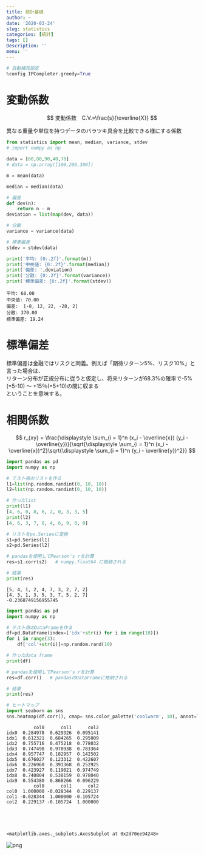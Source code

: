 ```yaml
---
title: 統計基礎
author: ~
date: '2020-03-24'
slug: statistics
categories: [統計]
tags: []
Description: ''
menu: ''
---
```



```python
# 自動補完設定
%config IPCompleter.greedy=True
```

# 変動係数

$$
変動係数　C.V.=\frac{s}{\overline{X}}
$$

異なる重量や単位を持つデータのバラツキ具合を比較できる様にする係数


```python
from statistics import mean, median, variance, stdev
# import numpy as np

data = [60,80,90,40,70]
# data = np.array([100,200,300])

m = mean(data)

median = median(data)

# 偏差
def dev(n):
    return n - m
deviation = list(map(dev, data))

# 分散
variance = variance(data)

# 標準偏差
stdev = stdev(data)

print('平均: {0:.2f}'.format(m))
print('中央値: {0:.2f}'.format(median))
print('偏差: ',deviation)
print('分散: {0:.2f}'.format(variance))
print('標準偏差: {0:.2f}'.format(stdev))
```

    平均: 68.00
    中央値: 70.00
    偏差:  [-8, 12, 22, -28, 2]
    分散: 370.00
    標準偏差: 19.24
    

# 標準偏差
標準偏差は金融ではリスクと同義。例えば「期待リターン5%、リスク10%」と言った場合は、  
リターン分布が正規分布に従うと仮定し、将来リターンが68.3%の確率で-5%(=5-10) ～ +15％(=5+10)の間に収まる  
ということを意味する。

# 相関係数
$$
r_{xy} = \frac{\displaystyle \sum_{i = 1}^n (x_i - \overline{x})
(y_i - \overline{y})}{\sqrt{\displaystyle \sum_{i = 1}^n 
(x_i - \overline{x})^2}\sqrt{\displaystyle \sum_{i = 1}^n 
(y_i - \overline{y})^2}}
$$


```python
import pandas as pd
import numpy as np

# テスト用のリストを作る
l1=list(np.random.randint(0, 10, 10))
l2=list(np.random.randint(0, 10, 10))

# 作ったlist
print(l1)
[4, 6, 0, 8, 6, 2, 0, 3, 3, 5]
print(l2)
[4, 6, 3, 7, 8, 4, 6, 9, 0, 0]

# リストをps.Seriesに変換
s1=pd.Series(l1)
s2=pd.Series(l2)

# pandasを使用してPearson's rを計算
res=s1.corr(s2)   # numpy.float64 に格納される

# 結果
print(res)

```

    [5, 4, 1, 2, 4, 7, 3, 2, 7, 2]
    [4, 3, 1, 3, 5, 3, 7, 5, 2, 7]
    -0.2368749156955745
    


```python
import pandas as pd
import numpy as np

# テスト用のDataFrameを作る
df=pd.DataFrame(index=['idx'+str(i) for i in range(10)])
for i in range(3):
    df['col'+str(i)]=np.random.rand(10)

# 作ったdata frame
print(df)

# pandasを使用してPearson's rを計算
res=df.corr()   # pandasのDataFrameに格納される

# 結果
print(res)

# ヒートマップ
import seaborn as sns
sns.heatmap(df.corr(), cmap= sns.color_palette('coolwarm', 10), annot=True,fmt='.2f', vmin = -1, vmax = 1)
```

              col0      col1      col2
    idx0  0.284978  0.629326  0.095141
    idx1  0.612321  0.684265  0.295009
    idx2  0.755716  0.475218  0.778032
    idx3  0.747498  0.978938  0.783364
    idx4  0.957747  0.182957  0.142502
    idx5  0.676027  0.123312  0.422607
    idx6  0.226960  0.391368  0.252925
    idx7  0.423927  0.119021  0.974749
    idx8  0.740804  0.538159  0.978040
    idx9  0.554380  0.868266  0.096229
              col0      col1      col2
    col0  1.000000 -0.028344  0.229137
    col1 -0.028344  1.000000 -0.105724
    col2  0.229137 -0.105724  1.000000
    




    <matplotlib.axes._subplots.AxesSubplot at 0x2d70ee94248>




![png](output_8_2.png)

